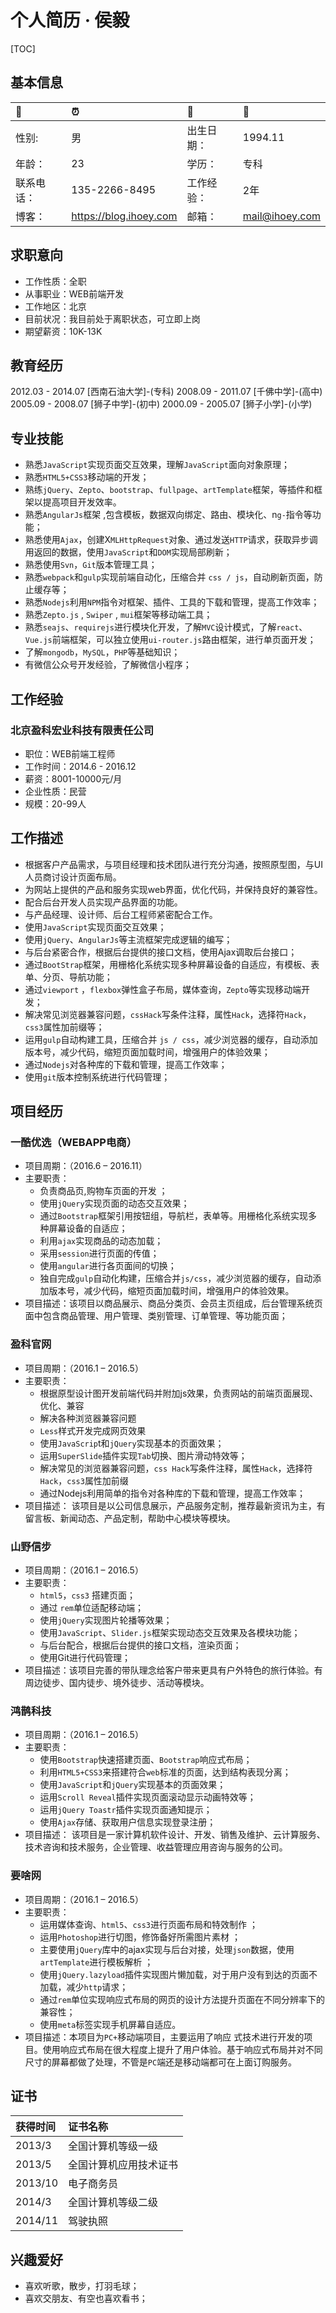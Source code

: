 # 个人简历 · 侯毅

[TOC]

## 基本信息

| 📶           | ⏰                       | 💓           | 🏺               |
| :---------- | :---------------------- | :---------- | :-------------- |
| 性别:       | 男                      | 出生日期：  | 1994.11         |
| 年龄：      | 23                      | 学历：      | 专科            |
| 联系电话：  | 135-2266-8495           | 工作经验：  | 2年             |
| 博客：      | https://blog.ihoey.com  | 邮箱：      | mail@ihoey.com  |

## 求职意向

- 工作性质：全职
- 从事职业：WEB前端开发
- 工作地区：北京
- 目前状况：我目前处于离职状态，可立即上岗
- 期望薪资：10K-13K

## 教育经历

2012.03 - 2014.07 [西南石油大学]-(专科)
2008.09 - 2011.07 [千佛中学]-(高中)
2005.09 - 2008.07 [狮子中学]-(初中)
2000.09 - 2005.07 [狮子小学]-(小学)
<!-- - [1994年末出生] [1995,1996,1997,1998,1999.09]        (5岁上小学)
- [1999年上小学] [2000,2001,2002,2003,2004,2005.07]   (6年)
- [2005年上初中] [2006,2007,2008.07]                  (3年)
- [2008年上高中] [2009,2010,2011.07]                  (3年)
- [2012年上大学] [2012.03,2013,2014.07]               (2.5年)
- [于2014年上班] [2015,2016.12]                       (2年) -->

## 专业技能

- 熟悉`JavaScript`实现页面交互效果，理解`JavaScript`面向对象原理；
- 熟悉`HTML5+CSS3`移动端的开发；
- 熟练`jQuery`、`Zepto`、`bootstrap`、`fullpage`、`artTemplate`框架，等插件和框架以提高项目开发效率。
- 熟悉`AngularJs`框架 ,包含模板，数据双向绑定、路由、模块化、n`g-`指令等功能；
- 熟悉使用`Ajax`，创建X`MLHttpRequest`对象、通过发送`HTTP`请求，获取异步调用返回的数据，使用`JavaScript`和`DOM`实现局部刷新；
- 熟悉使用`Svn`，`Git`版本管理工具；
- 熟悉`webpack`和`gulp`实现前端自动化，压缩合并 `css / js`，自动刷新页面，防止缓存等；
- 熟悉`Nodejs`利用`NPM`指令对框架、插件、工具的下载和管理，提高工作效率；
- 熟悉`Zepto.js` , `Swiper` , `mui`框架等移动端工具；
- 熟悉`seajs`、`requirejs`进行模块化开发，了解`MVC`设计模式，了解`react`、`Vue.js`前端框架，可以独立使用`ui-router.js`路由框架，进行单页面开发；
- 了解`mongodb`，`MySQL`，`PHP`等基础知识；
- 有微信公众号开发经验，了解微信小程序；

## 工作经验

### 北京盈科宏业科技有限责任公司

- 职位：WEB前端工程师
- 工作时间：2014.6 - 2016.12
- 薪资：8001-10000元/月
- 企业性质：民营
- 规模：20-99人

## 工作描述

- 根据客户产品需求，与项目经理和技术团队进行充分沟通，按照原型图，与UI人员商讨设计页面布局。
- 为网站上提供的产品和服务实现web界面，优化代码，并保持良好的兼容性。
- 配合后台开发人员实现产品界面的功能。
- 与产品经理、设计师、后台工程师紧密配合工作。
- 使用`JavaScript`实现页面交互效果；
- 使用`jQuery`、`AngularJs`等主流框架完成逻辑的编写；
- 与后台紧密合作，根据后台提供的接口文档，使用Ajax调取后台接口；
- 通过`BootStrap`框架，用栅格化系统实现多种屏幕设备的自适应，有模板、表单、分页、导航功能；
- 通过`viewport` ，`flexbox`弹性盒子布局，媒体查询，`Zepto`等实现移动端开发；
- 解决常见浏览器兼容问题，`cssHack`写条件注释，属性`Hack`，选择符`Hack`，`css3`属性加前缀等；
- 运用`gulp`自动构建工具，压缩合并 `js / css`，减少浏览器的缓存，自动添加版本号，减少代码，缩短页面加载时间，增强用户的体验效果；
- 通过`Nodejs`对各种库的下载和管理，提高工作效率；
- 使用`git`版本控制系统进行代码管理；

## 项目经历

### 一酷优选（WEBAPP电商）
- 项目周期：（2016.6 – 2016.11）
- 主要职责：
    + 负责商品页,购物车页面的开发 ；
    + 使用`jQuery`实现页面的动态交互效果；
    + 通过`Bootstrap`框架引用按钮组，导航栏，表单等。用栅格化系统实现多种屏幕设备的自适应；
    + 利用`ajax`实现商品的动态加载；
    + 采用`session`进行页面的传值；
    + 使用`angular`进行各页面间的切换；
    + 独自完成`gulp`自动化构建，压缩合并`js/css`，减少浏览器的缓存，自动添加版本号，减少代码，缩短页面加载时间，增强用户的体验效果。
- 项目描述：该项目以商品展示、商品分类页、会员主页组成，后台管理系统页面中包含商品管理、用户管理、类别管理、订单管理、等功能页面；

### 盈科官网
- 项目周期：（2016.1 – 2016.5）
- 主要职责：
    + 根据原型设计图开发前端代码并附加js效果，负责网站的前端页面展现、优化、兼容
    + 解决各种浏览器兼容问题
    + `Less`样式开发完成网页效果
    + 使用`JavaScrip`t和`jQuery`实现基本的页面效果；
    + 运用`SuperSlide`插件实现`Tab`切换、图片滑动特效等；
    + 解决常见的浏览器兼容问题，`css Hack`写条件注释，属性`Hack`，选择符`Hack`，`css3`属性加前缀
    + 通过Nodejs利用简单的指令对各种库的下载和管理，提高工作效率；
- 项目描述： 该项目是以公司信息展示，产品服务定制，推荐最新资讯为主，有留言板、新闻动态、产品定制，帮助中心模块等模块。

### 山野信步
- 项目周期：（2016.1 – 2016.5）
- 主要职责：
    + `html5`，`css3` 搭建页面；
    + 通过 `rem`单位适配移动端；
    + 使用`jQuery`实现图片轮播等效果；
    + 使用`JavaScript`、`Slider.js`框架实现动态交互效果及各模块功能；
    + 与后台配合，根据后台提供的接口文档，渲染页面；
    + 使用Git进行代码管理；
- 项目描述：该项目完善的带队理念给客户带来更具有户外特色的旅行体验。有周边徒步、国内徒步、境外徒步、活动等模块。

### 鸿鹊科技
- 项目周期：（2016.1 – 2016.5）
- 主要职责：
    + 使用`Bootstrap`快速搭建页面、`Bootstrap`响应式布局；
    + 利用`HTML5+CSS3`来搭建符合`web`标准的页面，达到结构表现分离；
    + 使用`JavaScript`和`jQuery`实现基本的页面效果；
    + 运用`Scroll Reveal`插件实现页面滚动显示动画特效等；
    + 运用`jQuery Toastr`插件实现页面通知提示；
    + 使用`Ajax`存储、获取用户信息实现登录注册；
- 项目描述： 该项目是一家计算机软件设计、开发、销售及维护、云计算服务、技术咨询和技术服务，企业管理、收益管理应用咨询与服务的公司。

### 要啥网
- 项目周期：（2016.1 – 2016.5）
- 主要职责：
    + 运用媒体查询、`html5`、`css3`进行页面布局和特效制作 ；
    + 运用`Photoshop`进行切图，修饰备好所需图片素材 ；
    + 主要使用`jQuery`库中的ajax实现与后台对接，处理`json`数据，使用`artTemplate`进行模板解析 ；
    + 使用`jQuery.lazyload`插件实现图片懒加载，对于用户没有到达的页面不加载，减少`http`请求；
    + 通过`rem`单位实现响应式布局的网页的设计方法提升页面在不同分辨率下的兼容性；
    + 使用`meta`标签实现手机屏幕自适应。
- 项目描述：本项目为`PC+`移动端项目，主要运用了响应 式技术进行开发的项目。使用响应式布局在很大程度上提升了用户体验。基于响应式布局并对不同尺寸的屏幕都做了处理，不管是`PC`端还是移动端都可在上面订购服务。

## 证书

| 获得时间  | 证书名称                |
| :-------- | :---------------------- |
| 2013/3    | 全国计算机等级一级      |
| 2013/5    | 全国计算机应用技术证书  |
| 2013/10   | 电子商务员              |
| 2014/3    | 全国计算机等级二级      |
| 2014/11   | 驾驶执照                |

## 兴趣爱好
- 喜欢听歌，散步，打羽毛球；
- 喜欢交朋友、有空也喜欢看书；
